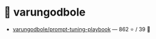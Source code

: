 # 👤 varungodbole

- [varungodbole/prompt-tuning-playbook](https://github.com/varungodbole/prompt-tuning-playbook) — 862 ⭐️ / 39 🍴
